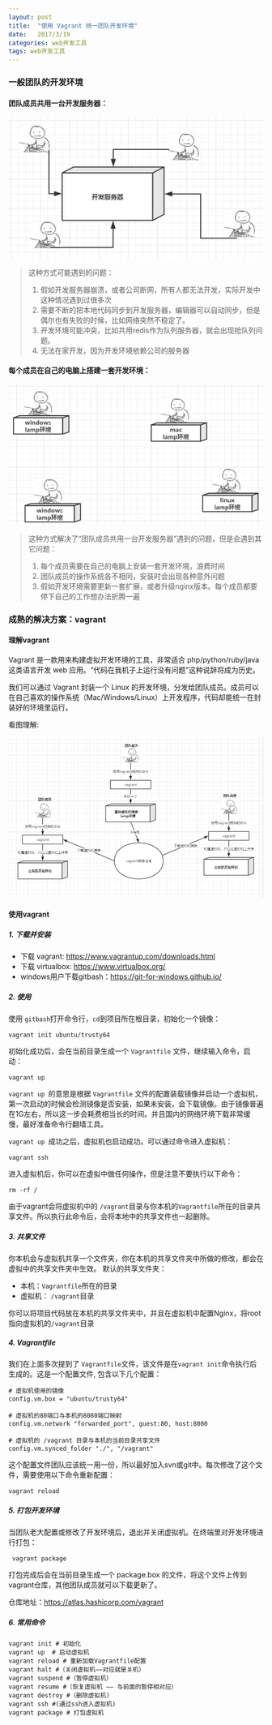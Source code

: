 ```yaml
---
layout: post
title:  "使用 Vagrant 统一团队开发环境"
date:   2017/3/19 
categories: web开发工具
tags: web开发工具
---   
```


### 一般团队的开发环境

#### 团队成员共用一台开发服务器：

![Alt text](../assets/img/1489891917417.png)

>这种方式可能遇到的问题：
> 1. 假如开发服务器崩溃，或者公司断网，所有人都无法开发，实际开发中这种情况遇到过很多次
> 2. 需要不断的把本地代码同步到开发服务器，编辑器可以自动同步，但是偶尔也有失败的时候，比如网络突然不稳定了。
> 3. 开发环境可能冲突，比如共用redis作为队列服务器，就会出现抢队列问题。
> 4. 无法在家开发，因为开发环境依赖公司的服务器

#### 每个成员在自己的电脑上搭建一套开发环境：

![Alt text](../assets/img/1489891811566.png)

> 这种方式解决了“团队成员共用一台开发服务器”遇到的问题，但是会遇到其它问题：
> 1. 每个成员需要在自己的电脑上安装一套开发环境，浪费时间
> 2. 团队成员的操作系统各不相同，安装时会出现各种意外问题
> 3. 假如开发环境需要更新一套扩展，或者升级nginx版本。每个成员都要停下自己的工作想办法折腾一遍

### 成熟的解决方案：vagrant

#### 理解vagrant

Vagrant 是一款用来构建虚拟开发环境的工具，非常适合 php/python/ruby/java 这类语言开发 web 应用。“代码在我机子上运行没有问题”这种说辞将成为历史。

我们可以通过 Vagrant 封装一个 Linux 的开发环境，分发给团队成员。成员可以在自己喜欢的操作系统（Mac/Windows/Linux）上开发程序，代码却能统一在封装好的环境里运行。

看图理解:

![Alt text](../assets/img/1489894121749.png)

#### 使用vagrant

##### 1. 下载并安装
- 下载 vagrant: https://www.vagrantup.com/downloads.html
- 下载 virtualbox: https://www.virtualbox.org/
- windows用户下载gitbash：https://git-for-windows.github.io/

##### 2. 使用

使用 `gitbash`打开命令行，`cd`到项目所在根目录，初始化一个镜像：

	vagrant init ubuntu/trusty64

初始化成功后，会在当前目录生成一个 `Vagrantfile` 文件，继续输入命令，启动：

	vagrant up 

`vagrant up `的意思是根据 `Vagrantfile` 文件的配置装载镜像并启动一个虚拟机，第一次启动的时候会检测镜像是否安装，如果未安装，会下载镜像。由于镜像普遍在1G左右，所以这一步会耗费相当长的时间。并且国内的网络环境下载非常缓慢，最好准备命令行翻墙工具。

`vagrant up `成功之后，虚拟机也启动成功。可以通过命令进入虚拟机：

	vagrant ssh

进入虚拟机后，你可以在虚拟中做任何操作，但是注意不要执行以下命令：

	rm -rf /

由于vagrant会将虚拟机中的 `/vagrant`目录与你本机的`Vagrantfile`所在的目录共享文件。所以执行此命令后，会将本地中的共享文件也一起删除。

##### 3. 共享文件

你本机会与虚拟机共享一个文件夹，你在本机的共享文件夹中所做的修改，都会在虚拟中的共享文件夹中生效。
默认的共享文件夹：
- 本机：`Vagrantfile`所在的目录
- 虚拟机： `/vagrant`目录

你可以将项目代码放在本机的共享文件夹中，并且在虚拟机中配置Nginx，将root指向虚拟机的`/vagrant`目录

##### 4. Vagrantfile

我们在上面多次提到了 `Vagrantfile`文件，该文件是在`vagrant init`命令执行后生成的。这是一个配置文件, 包含以下几个配置：

	
	# 虚拟机使用的镜像	
	config.vm.box = "ubuntu/trusty64"
	
	# 虚拟机的80端口与本机的8080端口映射
	config.vm.network "forwarded_port", guest:80, host:8080

	# 虚拟机的 /vagrant 目录与本机的当前目录共享文件
    config.vm.synced_folder "./", "/vagrant"
   
   
  这个配置文件团队应该统一用一份，所以最好加入svn或git中。每次修改了这个文件，需要使用以下命令重新配置：
	
	vagrant reload

##### 5. 打包开发环境

当团队老大配置或修改了开发环境后，退出并关闭虚拟机。在终端里对开发环境进行打包：
	
	 vagrant package


打包完成后会在当前目录生成一个 package.box 的文件，将这个文件上传到vagrant仓库，其他团队成员就可以下载更新了。

仓库地址：https://atlas.hashicorp.com/vagrant


##### 6. 常用命令

	vagrant init # 初始化
	vagrant up  # 启动虚拟机
	vagrant reload # 重新加载Vagrantfile配置
	vagrant halt #（关闭虚拟机——对应就是关机）
	vagrant suspend #（暂停虚拟机）
	vagrant resume #（恢复虚拟机 —— 与前面的暂停相对应）
	vagrant destroy #（删除虚拟机)
	vagrant ssh #(通过ssh进入虚拟机)
	vagrant package # 打包虚拟机
